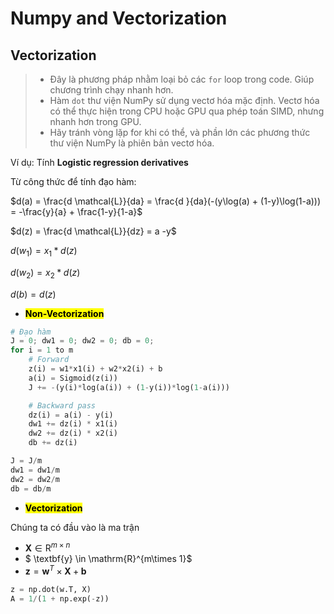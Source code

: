 # Numpy and Vectorization

## Vectorization

> - Đây là phương pháp nhằm loại bỏ các `for` loop trong code. Giúp chương trình chạy nhanh hơn.
> - Hàm `dot` thư viện NumPy sử dụng vectơ hóa mặc định. Vectơ hóa có thể thực hiện trong CPU hoặc GPU qua phép toán SIMD, nhưng nhanh hơn trong GPU.
> - Hãy tránh vòng lặp for khi có thể, và phần lớn các phương thức thư viện NumPy là phiên bản vectơ hóa.

Ví dụ: Tính **Logistic regression derivatives**



Từ công thức để tính đạo hàm:

$d(a) = \frac{d \mathcal{L}}{da} = \frac{d }{da}(-(y\log(a) + (1-y)\log(1-a))) = -\frac{y}{a} + \frac{1-y}{1-a}$

$d(z) = \frac{d \mathcal{L}}{dz} = a -y$

$d(w_1) = x_1 * d(z)$

$d(w_2) = x_2 * d(z)$

$d(b) = d(z)$

- <mark><strong>Non-Vectorization</strong></mark>

```python
# Đạo hàm
J = 0; dw1 = 0; dw2 = 0; db = 0;
for i = 1 to m
    # Forward
    z(i) = w1*x1(i) + w2*x2(i) + b
    a(i) = Sigmoid(z(i))
    J += -(y(i)*log(a(i)) + (1-y(i))*log(1-a(i)))

    # Backward pass
    dz(i) = a(i) - y(i)
    dw1 += dz(i) * x1(i)
    dw2 += dz(i) * x2(i)
    db += dz(i)

J = J/m
dw1 = dw1/m
dw2 = dw2/m
db = db/m
```

- <mark><strong>Vectorization</strong></mark>

Chúng ta  có đầu vào là ma trận 

- $\textbf{X} \in \mathrm{R}^{m\times n}$
- $ \textbf{y} \in \mathrm{R}^{m\times 1}$ 
- $\textbf{z} = \textbf{w}^{T}\times \textbf{X} + \textbf{b}$

```python
z = np.dot(w.T, X)
A = 1/(1 + np.exp(-z))

```

